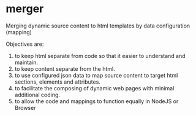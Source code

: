 # merger
Merging dynamic source content to html templates by data configuration (mapping)

Objectives are:
1) to keep html separate from code so that it easier to understand and maintain.
2) to keep content separate from the html.
3) to use configured json data to map source content to target html sections, elements and attributes.
4) to facilitate the composing of dynamic web pages with minimal additional coding.
5) to allow the code and mappings to function equally in NodeJS or Browser
